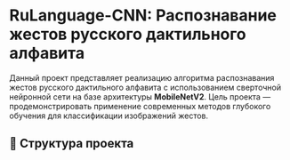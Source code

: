# RuLanguage-CNN: Распознавание жестов русского дактильного алфавита

Данный проект представляет реализацию алгоритма распознавания жестов русского дактильного алфавита с использованием сверточной нейронной сети на базе архитектуры **MobileNetV2**. Цель проекта — продемонстрировать применение современных методов глубокого обучения для классификации изображений жестов.

## 📁 Структура проекта

